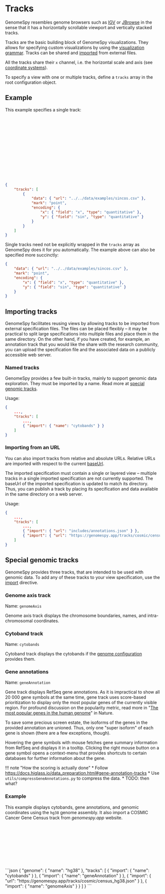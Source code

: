 # Tracks

GenomeSpy resembles genome browsers such as
[IGV](http://software.broadinstitute.org/software/igv/) or
[JBrowse](https://jbrowse.org) in the sense that it has a horizontally
scrollable viewport and vertically stacked tracks.

Tracks are the basic building block of GenomeSpy visualizations. They allows
for specifying custom visualizations by using the [visualization
grammar](../grammar/index.md). Tracks can be shared and
[imported](#importing-tracks) from external files.

All the tracks share their `x` channel, i.e. the horizontal scale and axis
(see [coordinate systems](./coordinate-system.md)).

To specify a view with one or multiple tracks, define a `tracks` array
in the root configuration object.

## Example

This example specifies a single track:

<div class="embed-example">
<div class="embed-container" style="height: 200px"></div>
<div class="embed-spec">

```json
{
    "tracks": [
        {
            "data": { "url": "../../data/examples/sincos.csv" },
            "mark": "point",
            "encoding": {
                "x": { "field": "x", "type": "quantitative" },
                "y": { "field": "sin", "type": "quantitative" }
            }
        }
    ]
}
```

</div>
</div>

Single tracks need not be explicitly wrapped in the `tracks` array as
GenomeSpy does it for you automatically. The example above can also be
specified more succinctly:

```json
{
    "data": { "url": "../../data/examples/sincos.csv" },
    "mark": "point",
    "encoding": {
        "x": { "field": "x", "type": "quantitative" },
        "y": { "field": "sin", "type": "quantitative" }
    }
}
```

## Importing tracks

GenomeSpy facilitates reusing views by allowing tracks to be imported from
external specification files. The files can be placed flexibly – it may be
practical to split large specifications into multiple files and place them in
the same directory. On the other hand, if you have created, for example, an
annotation track that you would like the share with the research community,
you can upload the specification file and the associated data on a publicly
accessible web server.

### Named tracks

GenomeSpy provides a few built-in tracks, mainly to support genomic data
exploration. They must be imported by a name. Read more at [special genomic
tracks](#special-genomic-tracks).

Usage:

```json
{
    ...,
    "tracks": [
        ...,
        { "import": { "name": "cytobands" } }
    ]
}
```

### Importing from an URL

You can also import tracks from relative and absolute URLs. Relative URLs
are imported with respect to the current [baseUrl](TODO!).

The imported specification must contain a single or layered view – multiple
tracks in a single imported specification are not currently supported. The
baseUrl of the imported specification is updated to match its directory.
Thus, you can publish a track by placing its specification and data available
in the same directory on a web server.

Usage:

```json
{
    ...,
    "tracks": [
        ...,
        { "import": { "url": "includes/annotations.json" } },
        { "import": { "url": "https://genomespy.app/tracks/cosmic/census_hg38.json" } }
    ]
}
```


## Special genomic tracks

GenomeSpy provides three tracks, that are intended to be used with genomic
data. To add any of these tracks to your view specification, use the
[import](#importing-tracks) directive.

### Genome axis track

Name: `genomeAxis`

Genome axis track displays the chromosome boundaries, names, and
intra-chromosomal coordinates.

### Cytoband track

Name: `cytobands`

Cytoband track displays the cytobands if the [genome
configuration](coordinate-system.md#genomic-coordinates) provides them.

### Gene annotations

Name: `geneAnnotation`

Gene track displays RefSeq gene annotations. As it is impractical to show all
20 000 gene symbols at the same time, gene track uses score-based
prioritization to display only the most popular genes of the currently
visible region. For profound discussion on the popularity metric, read more
in "[The most popular genes in the human
genome](https://www.nature.com/articles/d41586-017-07291-9)" in Nature.

To save some precious screen estate, the isoforms of the genes in the
provided annotation are unioned. Thus, only one "super isoform" of each gene
is shown (there are a few exceptions, though).

Hovering the gene symbols with mouse fetches gene summary information from RefSeq
and displays it in a tooltip. Clicking the right mouse button on a gene symbol
opens a context-menu that provides shortcuts to certain databases for further
information about the gene.

!!! note "How the scoring is actually done"
    * Follow https://docs.higlass.io/data_preparation.html#gene-annotation-tracks
    * Use `utils/compressGeneAnnotations.py` to compress the data.
    * TODO: then what?

### Example

This example displays cytobands, gene annotations, and genomic coordinates
using the `hg38` genome assembly. It also import a COSMIC Cancer Gene Census
track from *genomespy.app* website.

<div class="embed-example">
    <div class="embed-container" style="height: 140px"></div>
    <div class="embed-spec">
```json
{
    "genome": { "name": "hg38" },
    "tracks": [
        { "import": { "name": "cytobands" } },
        { "import": { "name": "geneAnnotation" } },
        { "import": { "url": "https://genomespy.app/tracks/cosmic/census_hg38.json" } },
        { "import": { "name": "genomeAxis" } }
    ]
}
```
    </div>

</div>
